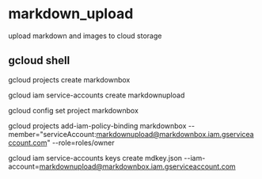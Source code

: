 # markdown_upload
upload markdown and images to cloud storage 

## gcloud shell
gcloud projects  create markdownbox


gcloud iam service-accounts create markdownupload

gcloud config set project markdownbox


gcloud projects add-iam-policy-binding markdownbox --member="serviceAccount:markdownupload@markdownbox.iam.gserviceaccount.com" --role=roles/owner

gcloud iam service-accounts keys create mdkey.json --iam-account=markdownupload@markdownbox.iam.gserviceaccount.com
